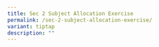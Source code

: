 ```yaml
---
title: Sec 2 Subject Allocation Exercise
permalink: /sec-2-subject-allocation-exercise/
variant: tiptap
description: ""
---
```

